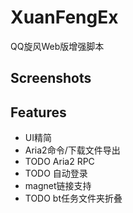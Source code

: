 XuanFengEx
==========

QQ旋风Web版增强脚本

Screenshots
-----------


Features
--------

- UI精简
- Aria2命令/下载文件导出
- TODO Aria2 RPC
- TODO 自动登录
- magnet链接支持
- TODO bt任务文件夹折叠
